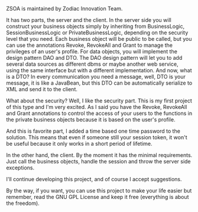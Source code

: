 ZSOA is maintained by Zodiac Innovation Team.

It has two parts, the server and the client. In the server side you will construct your business objects simply by inheriting from BusinessLogic, SessionBusinessLogic or PrivateBusinessLogic, depending on the security level that you need. Each business object will be public to be called, but you can use the annotations Revoke, RevokeAll and Grant to manage the privileges of  an user's profile. For data objects, you will implement the design pattern DAO and DTO. The DAO design pattern will let you to add several data sources as different dbms or maybe another web service, using the same interface but with a different implementation. And now, what is a DTO? In every communication you need a message, well, DTO is your message, it is like a JavaBean, but this DTO can be automatically serialize to XML and send it to the client.

What about the security?
Well, I like the security part. This is my first project of this type and I'm very excited. As I said you have the Revoke, RevokeAll and Grant annotations to control the access of your users to the functions in the private business objects because it is based on the user's profile.

And this is favorite part, I added a time based one time password to the solution. This means that even if someone still your session token, it won't be useful because it only works in a short period of lifetime.

In the other hand, the client. By the moment it has the minimal requirements. Just call the business objects, handle the session and throw the server side exceptions.

I'll continue developing this project, and of course I accept suggestions.

By the way, if you want, you can use this project to make your life easier but remember, read the GNU GPL License and keep it free (everything is about the freedom).